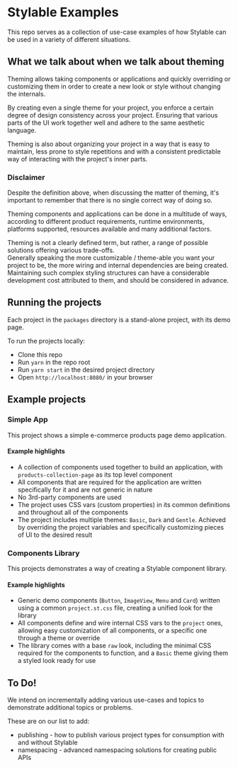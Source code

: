 # Stylable Examples

This repo serves as a collection of use-case examples of how Stylable can be used in a variety of different situations.

## What we talk about when we talk about theming
Theming allows taking components or applications and quickly overriding or customizing them in order to create a new look or style without changing the internals.

By creating even a single theme for your project, you enforce a certain degree of design consistency across your project. Ensuring that various parts of the UI work together well and adhere to the same aesthetic language. 

Theming is also about organizing your project in a way that is easy to maintain, less prone to style repetitions and with a consistent predictable way of interacting with the project's inner parts.

### Disclaimer

Despite the definition above, when discussing the matter of theming, it's important to remember that there is no single correct way of doing so.

Theming components and applications can be done in a multitude of ways, according to different product requirements, runtime environments, platforms supported, resources available and many additional factors.

Theming is not a clearly defined term, but rather, a range of possible solutions offering various trade-offs.  
Generally speaking the more customizable / theme-able you want your project to be, the more wiring and internal dependencies are being created. Maintaining such complex styling structures can have a considerable development cost attributed to them, and should be considered in advance.

## Running the projects
Each project in the `packages` directory is a stand-alone project, with its demo page.

To run the projects locally:

- Clone this repo
- Run `yarn` in the repo root
- Run `yarn start` in the desired project directory
- Open `http://localhost:8080/` in your browser 

## Example projects

### Simple App
This project shows a simple e-commerce products page demo application.

#### Example highlights
- A collection of components used together to build an application, with `products-collection-page` as its top level component
- All components that are required for the application are written specifically for it and are not generic in nature
- No 3rd-party components are used
- The project uses CSS vars (custom properties) in its common definitions and throughout all of the components
- The project includes multiple themes: `Basic`, `Dark` and `Gentle`. Achieved by overriding the project variables and specifically customizing pieces of UI to the desired result

### Components Library
This projects demonstrates a way of creating a Stylable component library.

#### Example highlights
- Generic demo components (`Button`, `ImageView`, `Menu` and `Card`) written using a common `project.st.css` file, creating a unified look for the library
- All components define and wire internal CSS vars to the `project` ones, allowing easy customization of all components, or a specific one through a theme or override
- The library comes with a base `raw` look, including the minimal CSS required for the components to function, and a `Basic` theme giving them a styled look ready for use 

## To Do!
We intend on incrementally adding various use-cases and topics to demonstrate additional topics or problems.

These are on our list to add:
- publishing - how to publish various project types for consumption with and without Stylable
- namespacing - advanced namespacing solutions for creating public APIs
